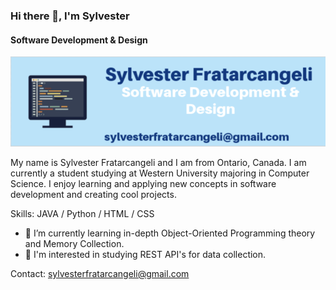 ### Hi there 👋, I'm Sylvester
#### Software Development & Design
![Software Development & Design](https://github.com/SylvesterFrat/SylvesterFrat/blob/main/sfratarcgithubbanner.png)


My name is Sylvester Fratarcangeli and I am from Ontario, Canada. I am currently a student studying at Western University majoring in Computer Science. I enjoy learning and applying new concepts in software development and creating cool projects.

Skills: JAVA / Python / HTML / CSS

- 🌱 I’m currently learning in-depth Object-Oriented Programming theory and Memory Collection.
- 👀 I'm interested in studying REST API's for data collection. 

Contact: sylvesterfratarcangeli@gmail.com




